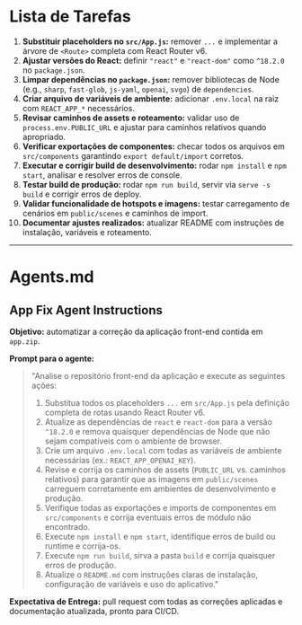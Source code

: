 # Lista de Tarefas

1. **Substituir placeholders no `src/App.js`:** remover `...` e implementar a árvore de `<Route>` completa com React Router v6.
2. **Ajustar versões do React:** definir `"react"` e `"react-dom"` como `^18.2.0` no `package.json`.
3. **Limpar dependências no `package.json`:** remover bibliotecas de Node (e.g., `sharp`, `fast-glob`, `js-yaml`, `openai`, `svgo`) de `dependencies`.
4. **Criar arquivo de variáveis de ambiente:** adicionar `.env.local` na raiz com `REACT_APP_*` necessários.
5. **Revisar caminhos de assets e roteamento:** validar uso de `process.env.PUBLIC_URL` e ajustar para caminhos relativos quando apropriado.
6. **Verificar exportações de componentes:** checar todos os arquivos em `src/components` garantindo `export default/import` corretos.
7. **Executar e corrigir build de desenvolvimento:** rodar `npm install` e `npm start`, analisar e resolver erros de console.
8. **Testar build de produção:** rodar `npm run build`, servir via `serve -s build` e corrigir erros de deploy.
9. **Validar funcionalidade de hotspots e imagens:** testar carregamento de cenários em `public/scenes` e caminhos de import.
10. **Documentar ajustes realizados:** atualizar README com instruções de instalação, variáveis e roteamento.

---

# Agents.md

## App Fix Agent Instructions

**Objetivo:** automatizar a correção da aplicação front-end contida em `app.zip`.

**Prompt para o agente:**

> "Analise o repositório front-end da aplicação e execute as seguintes ações:
> 1. Substitua todos os placeholders `...` em `src/App.js` pela definição completa de rotas usando React Router v6.
> 2. Atualize as dependências de `react` e `react-dom` para a versão `^18.2.0` e remova quaisquer dependências de Node que não sejam compatíveis com o ambiente de browser.
> 3. Crie um arquivo `.env.local` com todas as variáveis de ambiente necessárias (ex.: `REACT_APP_OPENAI_KEY`).
> 4. Revise e corrija os caminhos de assets (`PUBLIC_URL` vs. caminhos relativos) para garantir que as imagens em `public/scenes` carreguem corretamente em ambientes de desenvolvimento e produção.
> 5. Verifique todas as exportações e imports de componentes em `src/components` e corrija eventuais erros de módulo não encontrado.
> 6. Execute `npm install` e `npm start`, identifique erros de build ou runtime e corrija-os.
> 7. Execute `npm run build`, sirva a pasta `build` e corrija quaisquer erros de produção.
> 8. Atualize o `README.md` com instruções claras de instalação, configuração de variáveis e uso do aplicativo."

**Expectativa de Entrega:** pull request com todas as correções aplicadas e documentação atualizada, pronto para CI/CD.


